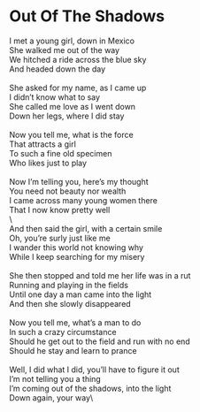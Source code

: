 # Out Of The Shadows

I met a young girl, down in Mexico\
She walked me out of the way\
We hitched a ride across the blue sky\
And headed down the day\
\
She asked for my name, as I came up\
I didn’t know what to say\
She called me love as I went down\
Down her legs, where I did stay\
\
Now you tell me, what is the force\
That attracts a girl\
To such a fine old specimen\
Who likes just to play\
\
Now I’m telling you, here’s my thought\
You need not beauty nor wealth\
I came across many young women there\
That I now know pretty well\
\        
And then said the girl, with a certain smile\
Oh, you’re surly just like me\
I wander this world not knowing why\
While I keep searching for my misery\
\
She then stopped and told me her life was in a rut\
Running and playing in the fields\
Until one day a man came into the light\
And then she slowly disappeared\
\
Now you tell me, what’s a man to do\
In such a crazy circumstance\
Should he get out to the field and run with no end\
Should he stay and learn to prance\
\
Well, I did what I did, you’ll have to figure it out\
I’m not telling you a thing\
I’m coming out of the shadows, into the light\
Down again, your way\
